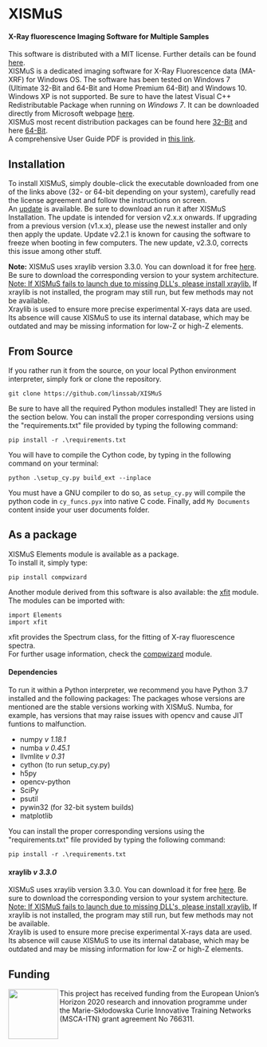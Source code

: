 # XISMuS
#### X-Ray fluorescence Imaging Software for Multiple Samples

This software is distributed with a MIT license. Further details can be found [here](../master/LICENSE).\
XISMuS is a dedicated imaging software for X-Ray Fluorescence data (MA-XRF) for Windows OS. The software has been tested on Windows 7 (Ultimate 32-Bit and 64-Bit and Home Premium 64-Bit) and Windows 10. Windows XP is not supported. Be sure to have the latest Visual C++ Redistributable Package when running on *Windows 7*. It can be downloaded directly from Microsoft webpage [here](https://www.microsoft.com/en-us/download/details.aspx?id=40784).\
XISMuS most recent distribution packages can be found here [32-Bit][x86] and here [64-Bit][x64].\
A comprehensive User Guide PDF is provided in [this link][UserGuide].

## Installation
To install XISMuS, simply double-click the executable downloaded from one of the links above (32- or 64-bit depending on your system), carefully read the license agreement and follow the instructions on screen.\
An [update][PATCH] is available. Be sure to download an run it after XISMuS Installation. The update is intended for version v2.x.x onwards. If upgrading from a previous version (v1.x.x), please use the newest installer and only then apply the update. Update v2.2.1 is known for causing the software to freeze when booting in few computers. The new update, v2.3.0, corrects this issue among other stuff.

**Note:** XISMuS uses xraylib version 3.3.0. You can download it for free [here][xraylib]. Be sure to download the corresponding version to your system architecture.<ins> Note: If XISMuS fails to launch due to missing DLL's, please install xraylib.</ins>
If xraylib is not installed, the program may still run, but few methods may not be available.\
Xraylib is used to ensure more precise experimental X-rays data are used. Its absence will cause XISMuS to use its internal database, which may be outdated and may be missing information for low-Z or high-Z elements.

## From Source
If you rather run it from the source, on your local Python environment interpreter, simply fork or clone the repository.

```
git clone https://github.com/linssab/XISMuS
``` 

Be sure to have all the required Python modules installed! They are listed in the section below.
You can install the proper corresponding versions using the "requirements.txt" file provided by typing the following command:

```
pip install -r .\requirements.txt
```

You will have to compile the Cython code, by typing in the following command on your terminal:

```
python .\setup_cy.py build_ext --inplace
```

You must have a GNU compiler to do so, as `setup_cy.py` will compile the python code in `cy_funcs.pyx` into native C code.
Finally, add `My Documents` content inside your user documents folder.

## As a package
XISMuS Elements module is available as a package.\
To install it, simply type:

```
pip install compwizard
```

Another module derived from this software is also available: the [xfit][xfit] module.\
The modules can be imported with:

```python-repl=
import Elements
import xfit
```

xfit provides the Spectrum class, for the fitting of X-ray fluorescence spectra.\
For further usage information, check the [compwizard][compwizard] module.

#### Dependencies

To run it within a Python interpreter, we recommend you have Python 3.7 installed and the following packages:
The packages whose versions are mentioned are the stable versions working with XISMuS. Numba, for example, has versions that may raise  issues with opencv and cause JIT funtions to malfunction.
* numpy _v 1.18.1_
* numba _v 0.45.1_
* llvmlite _v 0.31_
* cython (to run setup_cy.py)
* h5py
* opencv-python
* SciPy
* psutil
* pywin32 (for 32-bit system builds)
* matplotlib

You can install the proper corresponding versions using the "requirements.txt" file provided by typing the following command:

```
pip install -r .\requirements.txt
```


#### xraylib _v 3.3.0_
XISMuS uses xraylib version 3.3.0. You can download it for free [here][xraylib]. Be sure to download the corresponding version to your system architecture. <ins>Note: If XISMuS fails to launch due to missing DLL's, please install xraylib.</ins>
If xraylib is not installed, the program may still run, but few methods may not be available.\
Xraylib is used to ensure more precise experimental X-rays data are used. Its absence will cause XISMuS to use its internal database, which may be outdated and may be missing information for low-Z or high-Z elements.

[xraylib]: http://lvserver.ugent.be/xraylib/
[x64]: https://sourceforge.net/projects/xismus/files/XISMuSx64_2.0.0_Setup.exe/download
[x86]: https://sourceforge.net/projects/xismus/files/XISMuSx86_2.0.0_Setup.exe/download
[PATCH]: https://sourceforge.net/projects/xismus/files/XISMuS-v2.5.0-Update.exe/download
[UserGuide]: https://sourceforge.net/projects/xismus/files/XISMuS_User_Manual_2.4.0.pdf/download
[compwizard]: https://pypi.org/project/compwizard/
[xfit]: https://pypi.org/project/xfit/

## Funding
<img align="left" src="https://github.com/linssab/XISMuS/blob/master/images/msca_itn.png?raw=true" width="100px" />
This project has received funding from the European Union’s Horizon 2020 research and innovation programme under the Marie-Skłodowska Curie Innovative Training Networks (MSCA-ITN) grant agreement No 766311.
<br clear="right"/>
